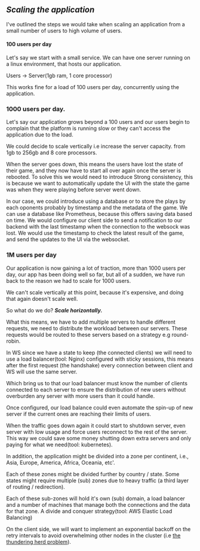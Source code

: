 ## ***Scaling the application***

I've outlined the steps we would take when scaling an application from a small number of users to high volume of users.

#### 100 users per day

Let's say we start with a small service. We can have one server running on a linux environment, that hosts our application.

Users -> Server(1gb ram, 1 core processor)

This works fine for a load of 100 users per day, concurrently using the application.

### 1000 users per day.

Let's say our application grows beyond a 100 users and our users begin to complain that the platform is running slow or they can't access the application due to the load.

We could decide to scale vertically i.e increase the server capacity. from 1gb to 256gb and 8 core processors.

When the server goes down, this means the users have lost the state of their game, and they now have to start all over again once the server is rebooted.
To solve this we would need to introduce Strong consistency, this is because we want to automatically update the UI with the state the game was when they were playing before server went down.

In our case, we could introduce using a database or to store the plays by each oponents probably by timestamp and the metadata of the game.
We can use a database like Prometheus, because this offers saving data based on time.
We would configure our client side to send a notification to our backend with the last timestamp when the connection to the websock was lost.
We would use the timestamp to check the latest result of the game, and send the updates to the UI via the websocket.

### 1M users per day

Our application is now gaining a lot of traction, more than 1000 users per day, our app has been doing well so far, but all of a sudden, we have run back to the reason we had to scale for 1000 users.

We can't scale vertically at this point, because it's expensive, and doing that again doesn't scale well.

So what do we do?
***Scale horizontally.***

What this means, we have to add multiple servers to handle different requests, we need to distribute the workload between our servers.
These requests would be routed to these servers based on a strategy e.g round-robin.

In WS since we have a state to keep (the connected clients) we will need to use a load balancer(tool: Nginx) configured with sticky sessions, this means after the first request (the handshake) every connection between client and WS will use the same server.

Which bring us to that our load balancer must know the number of clients connected to each server to ensure the distribution of new users without overburden any server with more users than it could handle.

Once configured, our load balance could even automate the spin-up of new server if the current ones are reaching their limits of users.

When the traffic goes down again it could start to shutdown server, even server with low usage and force users reconnect to the rest of the server. This way we could save some money shutting down extra servers and only paying for what we need(tool: kubernetes).

In addition, the application might be divided into a zone per continent, i.e., Asia, Europe, America, Africa, Oceania, etc'.

Each of these zones might be divided further by country / state.
Some states might require multiple (sub) zones due to heavy traffic (a third layer of routing / redirection).

Each of these sub-zones will hold it's own (sub) domain, a load balancer and a number of machines that manage both the connections and the data for that zone.
A divide and conquer strategy(tool: AWS Elastic Load Balancing)

On the client side, we will want to implement an exponential backoff on the retry intervals to avoid overwhelming other nodes in the cluster (i.e [the thundering herd problem](https://en.wikipedia.org/wiki/Thundering_herd_problem)).

